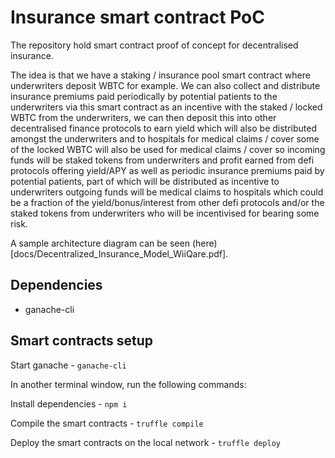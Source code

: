 # Insurance smart contract PoC

The repository hold smart contract proof of concept for decentralised insurance. 

The idea is that we have a staking / insurance pool smart contract where underwriters deposit WBTC for example. We can also collect and distribute insurance premiums paid periodically by potential patients to the underwriters via this smart contract as an incentive with the staked / locked WBTC from the underwriters, we can then deposit this into other decentralised finance protocols to earn yield which will also be distributed amongst the underwriters and to hospitals for medical claims / cover some of the locked WBTC will also be used for medical claims / cover
so incoming funds will be staked tokens from underwriters and profit earned from defi protocols offering yield/APY as well as periodic insurance premiums paid by potential patients, part of which will be distributed as incentive to underwriters outgoing funds will be medical claims to hospitals which could be a fraction of the yield/bonus/interest from other defi protocols and/or the staked tokens from underwriters who will be incentivised for bearing some risk.

A sample architecture diagram can be seen (here)[docs/Decentralized_Insurance_Model_WiiQare.pdf]. 


## Dependencies

* ganache-cli


## Smart contracts setup

Start ganache - `ganache-cli`

In another terminal window, run the following commands: 

Install dependencies - `npm i`

Compile the smart contracts - `truffle compile`

Deploy the smart contracts on the local network - `truffle deploy`